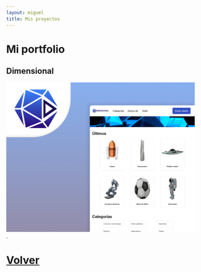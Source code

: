 ```yaml
---
layout: miguel
title: Mis proyectos
---
```


# Mi portfolio

## Dimensional
[![Dimensional](assets/images/projects/dimensional-poster.png)](https://migvidal.github.io/dimensional/).


# [Volver](./)